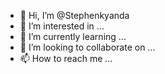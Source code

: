 - 👋 Hi, I’m @Stephenkyanda
- 👀 I’m interested in ...
- 🌱 I’m currently learning ...
- 💞️ I’m looking to collaborate on ...
- 📫 How to reach me ...

<!---
Stephenkyanda/Stephenkyanda is a ✨ special ✨ repository because its `README.md` (this file) appears on your GitHub profile.
You can click the Preview link to take a look at your changes.
--->
